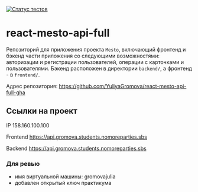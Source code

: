 [![Статус тестов](../../actions/workflows/tests.yml/badge.svg)](../../actions/workflows/tests.yml)

# react-mesto-api-full
Репозиторий для приложения проекта `Mesto`, включающий фронтенд и бэкенд части приложения со следующими возможностями: авторизации и регистрации пользователей, операции с карточками и пользователями. Бэкенд расположен в директории `backend/`, а фронтенд - в `frontend/`. 

Адрес репозитория: https://github.com/YuliyaGromova/react-mesto-api-full-gha

## Ссылки на проект

IP 158.160.100.100

Frontend https://api.gromova.students.nomoreparties.sbs

Backend https://api.gromova.students.nomoreparties.sbs

### Для ревью

* имя виртуальной машины: gromovajulia
* добавлен открытый ключ практикума
